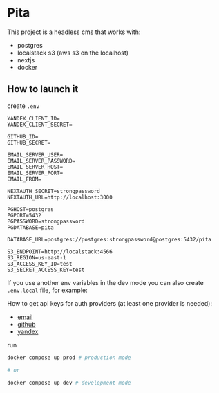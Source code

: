 # Pita

This project is a headless cms that works with:

- postgres
- localstack s3 (aws s3 on the localhost)
- nextjs
- docker

## How to launch it

create `.env`

```
YANDEX_CLIENT_ID=
YANDEX_CLIENT_SECRET=

GITHUB_ID=
GITHUB_SECRET=

EMAIL_SERVER_USER=
EMAIL_SERVER_PASSWORD=
EMAIL_SERVER_HOST=
EMAIL_SERVER_PORT=
EMAIL_FROM=

NEXTAUTH_SECRET=strongpassword
NEXTAUTH_URL=http://localhost:3000

PGHOST=postgres
PGPORT=5432
PGPASSWORD=strongpassword
PGDATABASE=pita

DATABASE_URL=postgres://postgres:strongpassword@postgres:5432/pita

S3_ENDPOINT=http://localstack:4566
S3_REGION=us-east-1
S3_ACCESS_KEY_ID=test
S3_SECRET_ACCESS_KEY=test
```

If you use another env variables in the dev mode you can also create `.env.local` file, for example:

How to get api keys for auth providers (at least one provider is needed):

- [email](https://next-auth.js.org/providers/email#smtp)
- [github](https://next-auth.js.org/providers/github)
- [yandex](https://next-auth.js.org/providers/yandex)

run

```bash
docker compose up prod # production mode

# or

docker compose up dev # development mode
```
